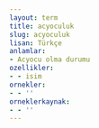 ```yaml
---
layout: term
title: acyoculuk
slug: acyoculuk
lisan: Türkçe
anlamlar:
- Acyocu olma durumu
ozellikler:
- - isim
ornekler:
- - ''
orneklerkaynak:
- - ''
---
```

